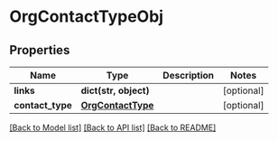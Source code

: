 # OrgContactTypeObj

## Properties
Name | Type | Description | Notes
------------ | ------------- | ------------- | -------------
**links** | **dict(str, object)** |  | [optional] 
**contact_type** | [**OrgContactType**](OrgContactType.md) |  | [optional] 

[[Back to Model list]](../README.md#documentation-for-models) [[Back to API list]](../README.md#documentation-for-api-endpoints) [[Back to README]](../README.md)

